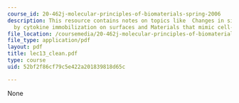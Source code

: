 ```yaml
---
course_id: 20-462j-molecular-principles-of-biomaterials-spring-2006
description: This resource contains notes on topics like  Changes in signaling achieved
  by cytokine immobilization on surfaces and Materials that mimic cell-cell contacts.
file_location: /coursemedia/20-462j-molecular-principles-of-biomaterials-spring-2006/52bf2f86cf79c5e422a201839818d65c_lec13_clean.pdf
file_type: application/pdf
layout: pdf
title: lec13_clean.pdf
type: course
uid: 52bf2f86cf79c5e422a201839818d65c

---
```

None